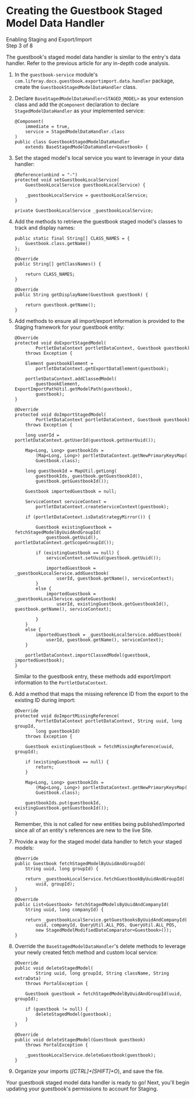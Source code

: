 # Creating the Guestbook Staged Model Data Handler [](id=creating-the-guestbook-staged-model-data-handler)

<div class="learn-path-step">
    <p>Enabling Staging and Export/Import<br>Step 3 of 8</p>
</div>

The guestbook's staged model data handler is similar to the entry's data
handler. Refer to the previous article for any in-depth code analysis.

1.  In the `guestbook-service` module's
    `com.liferay.docs.guestbook.exportimport.data.handler` package, create the
    `GuestbookStagedModelDataHandler` class.

2.  Declare `BaseStagedModelDataHandler<STAGED_MODEL>` as your extension class
    and add the `@Component` declaration to declare `StagedModelDataHandler` as
    your implemented service:

        @Component(
            immediate = true, 
            service = StagedModelDataHandler.class
        )
        public class GuestbookStagedModelDataHandler
            extends BaseStagedModelDataHandler<Guestbook> {

3.  Set the staged model's local service you want to leverage in your data
    handler:

        @Reference(unbind = "-")
        protected void setGuestbookLocalService(
            GuestbookLocalService guestbookLocalService) {

            _guestbookLocalService = guestbookLocalService;
        }

        private GuestbookLocalService _guestbookLocalService;

4.  Add the methods to retrieve the guestbook staged model's classes to track
    and display names:

        public static final String[] CLASS_NAMES = {
            Guestbook.class.getName()
        };

        @Override
        public String[] getClassNames() {

            return CLASS_NAMES;
        }

        @Override
        public String getDisplayName(Guestbook guestbook) {

            return guestbook.getName();
        }

5.  Add methods to ensure all import/export information is provided to the
    Staging framework for your guestbook entity:

        @Override
        protected void doExportStagedModel(
                PortletDataContext portletDataContext, Guestbook guestbook)
            throws Exception {

            Element guestbookElement =
                portletDataContext.getExportDataElement(guestbook);

            portletDataContext.addClassedModel(
                guestbookElement, ExportImportPathUtil.getModelPath(guestbook),
                guestbook);
        }

        @Override
        protected void doImportStagedModel(
                PortletDataContext portletDataContext, Guestbook guestbook)
            throws Exception {

            long userId = portletDataContext.getUserId(guestbook.getUserUuid());

            Map<Long, Long> guestbookIds =
                (Map<Long, Long>) portletDataContext.getNewPrimaryKeysMap(
                Guestbook.class);

            long guestbookId = MapUtil.getLong(
                guestbookIds, guestbook.getGuestbookId(),
                guestbook.getGuestbookId());

            Guestbook importedGuestbook = null;

            ServiceContext serviceContext =
                portletDataContext.createServiceContext(guestbook);

            if (portletDataContext.isDataStrategyMirror()) {

                Guestbook existingGuestbook = fetchStagedModelByUuidAndGroupId(
                    guestbook.getUuid(), portletDataContext.getScopeGroupId());

                if (existingGuestbook == null) {
                    serviceContext.setUuid(guestbook.getUuid());

                    importedGuestbook = _guestbookLocalService.addGuestbook(
                        userId, guestbook.getName(), serviceContext);
                }
                else {
                    importedGuestbook = _guestbookLocalService.updateGuestbook(
                        userId, existingGuestbook.getGuestbookId(), guestbook.getName(), serviceContext);

                }
            }
            else {
                importedGuestbook = _guestbookLocalService.addGuestbook(
                    userId, guestbook.getName(), serviceContext);
            }

            portletDataContext.importClassedModel(guestbook, importedGuestbook);
        }

    Similar to the guestbook entry, these methods add export/import information
    to the `PortletDataContext`.

6.  Add a method that maps the missing reference ID from the export to the
    existing ID during import:

        @Override
        protected void doImportMissingReference(
                PortletDataContext portletDataContext, String uuid, long groupId,
                long guestbookId)
            throws Exception {

            Guestbook existingGuestbook = fetchMissingReference(uuid, groupId);

            if (existingGuestbook == null) {
                return;
            }

            Map<Long, Long> guestbookIds =
                (Map<Long, Long>) portletDataContext.getNewPrimaryKeysMap(
                Guestbook.class);

            guestbookIds.put(guestbookId, existingGuestbook.getGuestbookId());
        }

    Remember, this is not called for new entities being published/imported since
    all of an entity's references are new to the live Site.

7.  Provide a way for the staged model data handler to fetch your staged models:

        @Override
        public Guestbook fetchStagedModelByUuidAndGroupId(
            String uuid, long groupId) {

            return _guestbookLocalService.fetchGuestbookByUuidAndGroupId(
                uuid, groupId);
        }

        @Override
        public List<Guestbook> fetchStagedModelsByUuidAndCompanyId(
            String uuid, long companyId) {

            return _guestbookLocalService.getGuestbooksByUuidAndCompanyId(
                uuid, companyId, QueryUtil.ALL_POS, QueryUtil.ALL_POS,
                new StagedModelModifiedDateComparator<Guestbook>());
        }

8.  Override the `BaseStagedModelDataHandler`'s delete methods to leverage your
    newly created fetch method and custom local service:

        @Override
        public void deleteStagedModel(
                String uuid, long groupId, String className, String extraData)
            throws PortalException {

            Guestbook guestbook = fetchStagedModelByUuidAndGroupId(uuid, groupId);

            if (guestbook != null) {
                deleteStagedModel(guestbook);
            }
        }

        @Override
        public void deleteStagedModel(Guestbook guestbook)
            throws PortalException {

            _guestbookLocalService.deleteGuestbook(guestbook);
        }

9.  Organize your imports (*[CTRL]+[SHIFT]+O*), and save the file.

Your guestbook staged model data handler is ready to go! Next, you'll begin
updating your guestbook's permissions to account for Staging.
